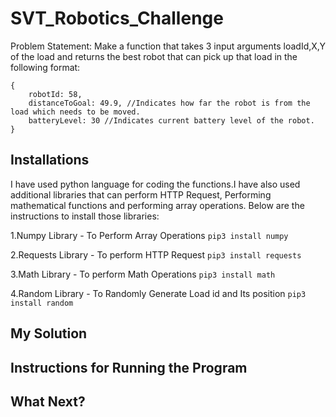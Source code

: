# SVT_Robotics_Challenge

Problem Statement: Make a function that takes 3 input arguments loadId,X,Y of the load and returns the best robot that can pick up that load in the following format:
```
{
    robotId: 58,
    distanceToGoal: 49.9, //Indicates how far the robot is from the load which needs to be moved.
    batteryLevel: 30 //Indicates current battery level of the robot.
}
```
## Installations
I have used python language for coding the functions.I have also used additional libraries that can perform HTTP Request, Performing mathematical functions and performing array operations. Below are the instructions to install those libraries:

1.Numpy Library - To Perform Array Operations
```pip3 install numpy```

2.Requests Library - To perform HTTP Request
```pip3 install requests```

3.Math Library - To perform Math Operations
```pip3 install math```

4.Random Library - To Randomly Generate Load id and Its position
```pip3 install random```

## My Solution

## Instructions for Running the Program

## What Next?


